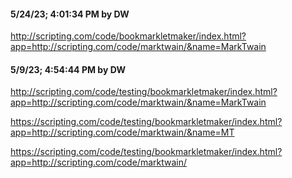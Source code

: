 #### 5/24/23; 4:01:34 PM by DW

http://scripting.com/code/bookmarkletmaker/index.html?app=http://scripting.com/code/marktwain/&name=MarkTwain

#### 5/9/23; 4:54:44 PM by DW

http://scripting.com/code/testing/bookmarkletmaker/index.html?app=http://scripting.com/code/marktwain/&name=MarkTwain

https://scripting.com/code/testing/bookmarkletmaker/index.html?app=http://scripting.com/code/marktwain/&name=MT

https://scripting.com/code/testing/bookmarkletmaker/index.html?app=http://scripting.com/code/marktwain/


